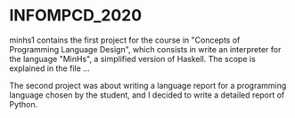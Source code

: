 # INFOMPCD_2020

minhs1 contains the first project for the course in "Concepts of Programming Language Design", which consists in write an interpreter for the language "MinHs", a simplified version of Haskell. The scope is explained in the file ...

The second project was about writing a language report for a programming language chosen by the student, and I decided to write a detailed report of Python.
